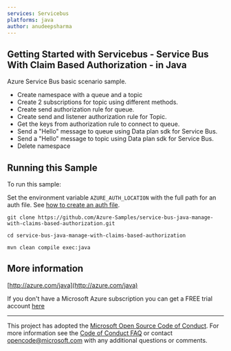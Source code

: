 ```yaml
---
services: Servicebus
platforms: java
author: anudeepsharma
---
```


## Getting Started with Servicebus - Service Bus With Claim Based Authorization - in Java ##


  Azure Service Bus basic scenario sample.
  - Create namespace with a queue and a topic
  - Create 2 subscriptions for topic using different methods.
  - Create send authorization rule for queue.
  - Create send and listener authorization rule for Topic.
  - Get the keys from authorization rule to connect to queue.
  - Send a "Hello" message to queue using Data plan sdk for Service Bus.
  - Send a "Hello" message to topic using Data plan sdk for Service Bus.
  - Delete namespace
 

## Running this Sample ##

To run this sample:

Set the environment variable `AZURE_AUTH_LOCATION` with the full path for an auth file. See [how to create an auth file](https://github.com/Azure/azure-libraries-for-java/blob/master/AUTH.md).

    git clone https://github.com/Azure-Samples/service-bus-java-manage-with-claims-based-authorization.git

    cd service-bus-java-manage-with-claims-based-authorization

    mvn clean compile exec:java

## More information ##

[http://azure.com/java](http://azure.com/java)

If you don't have a Microsoft Azure subscription you can get a FREE trial account [here](http://go.microsoft.com/fwlink/?LinkId=330212)

---

This project has adopted the [Microsoft Open Source Code of Conduct](https://opensource.microsoft.com/codeofconduct/). For more information see the [Code of Conduct FAQ](https://opensource.microsoft.com/codeofconduct/faq/) or contact [opencode@microsoft.com](mailto:opencode@microsoft.com) with any additional questions or comments.